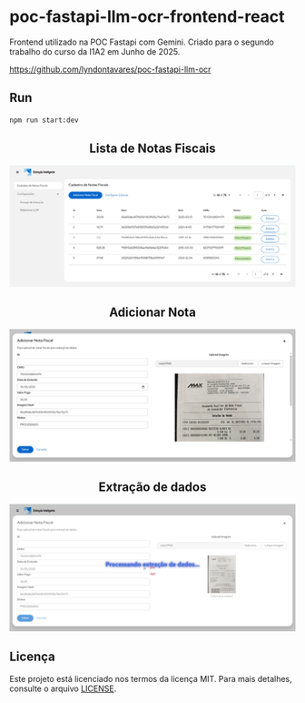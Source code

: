 # poc-fastapi-llm-ocr-frontend-react

Frontend utilizado na POC Fastapi com Gemini. Criado para o segundo trabalho do curso da I1A2 em Junho de 2025.

<https://github.com/lyndontavares/poc-fastapi-llm-ocr>

## Run

```bash
npm run start:dev
```

<div align="center">

## Lista de Notas Fiscais

![](assets/tela1.png)

## Adicionar Nota

![](assets/tela2.png)

## Extração de dados

![](assets/tela3.png)

</div>

## Licença
Este projeto está licenciado nos termos da licença MIT. Para mais detalhes, consulte o arquivo [LICENSE](LICENSE).